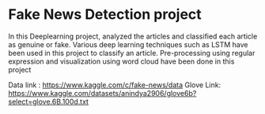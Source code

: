 # Fake News Detection project

In this Deeplearning project, analyzed the articles and classified each article as genuine or fake. Various deep learning techniques such as LSTM have been used in this project to classify an article. Pre-processing using regular expression and visualization using word cloud have been done in this project

Data link : https://www.kaggle.com/c/fake-news/data
Glove Link: https://www.kaggle.com/datasets/anindya2906/glove6b?select=glove.6B.100d.txt
